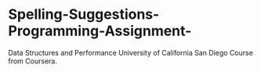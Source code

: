 # Spelling-Suggestions-Programming-Assignment-
Data Structures and Performance University of California San Diego Course from Coursera.
